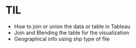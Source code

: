 # TIL

- How to join or union the data or table in Tableau
- Join and Blending the table for the visualization
- Geographical info using shp type of file

